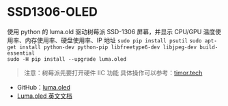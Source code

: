 # SSD1306-OLED
使用 python 的 luma.old 驱动树莓派 SSD-1306 屏幕，并显示 CPU/GPU 温度使用率、内存使用率、硬盘使用率、IP 地址
```sudo pip install psutil```
```sudo apt-get install python-dev python-pip libfreetype6-dev libjpeg-dev build-essential```  
```sudo -H pip install --upgrade luma.oled```  
> 注意：树莓派先要打开硬件 IIC 功能 具体操作可以参考：[timor.tech](http://timor.tech/mcu/oled/rpi-ssd1306-python.html)

* GitHub：[luma.oled](https://github.com/rm-hull/luma.oled)
* [Luma.oled 英文文档](https://luma-oled.readthedocs.io/en/latest/intro.html)
